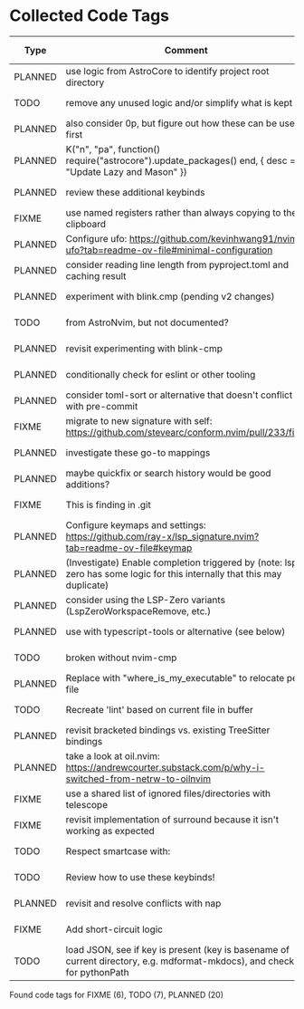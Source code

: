 # Collected Code Tags

| Type    | Comment                                                                                                                             | Last Edit  | Source File                                                                                                                                                                                       |
|---------|-------------------------------------------------------------------------------------------------------------------------------------|------------|---------------------------------------------------------------------------------------------------------------------------------------------------------------------------------------------------|
| PLANNED | use logic from AstroCore to identify project root directory                                                                         | 2024-02-02 | [lua/astro/rooter.lua:1](https://github.com/KyleKing/nvim/blame/2152dcee971ce67d6cab166f99cc094f8f1a74bc/lua/astro/rooter.lua#L1)                                                                 |
| TODO    | remove any unused logic and/or simplify what is kept                                                                                | 2024-01-28 | [lua/astro/utils.lua:11](https://github.com/KyleKing/nvim/blame/1b7ddd52a930cbe10e2e9a398817046b3ad05a09/lua/astro/utils.lua#L11)                                                                 |
| PLANNED | also consider 0p, but figure out how these can be useful first                                                                      | 2024-02-02 | [lua/kyleking/keymaps.lua:17](https://github.com/KyleKing/nvim/blame/8d001f9096ea0084121918861a97b859310cf59a/lua/kyleking/keybinds.lua#L14)                                                      |
| PLANNED | K("n", "<leader>pa", function() require("astrocore").update_packages() end, { desc = "Update Lazy and Mason" })                     | 2024-02-05 | [lua/kyleking/keymaps.lua:49](https://github.com/KyleKing/nvim/blame/3fd0d95ef92eff615863f857b0195fa26a1d66e9/lua/kyleking/keybinds.lua#L49)                                                      |
| PLANNED | review these additional keybinds                                                                                                    | 2024-02-01 | [lua/kyleking/keymaps.lua:59](https://github.com/KyleKing/nvim/blame/e25faf56d74fed989793595dded50559262bfbd6/lua/kyleking/keybinds.lua#L57)                                                      |
| FIXME   | use named registers rather than always copying to the clipboard                                                                     | 2024-03-01 | [lua/kyleking/options.lua:7](https://github.com/KyleKing/nvim/blame/c0f4e7e77b8b9fbe08a2cdb1eb68bad24255a9e5/lua/kyleking/options.lua#L7)                                                         |
| PLANNED | Configure ufo: https://github.com/kevinhwang91/nvim-ufo?tab=readme-ov-file#minimal-configuration                                    | 2024-10-22 | [lua/kyleking/options.lua:16](https://github.com/KyleKing/nvim/blame/3c7bd5d3e38287f2648b6df6c2808efa1e407e40/lua/kyleking/options.lua#L16)                                                       |
| PLANNED | consider reading line length from pyproject.toml and caching result                                                                 | 2024-09-27 | [lua/kyleking/plugins/bars-and-lines/multicolumn.lua:13](https://github.com/KyleKing/nvim/blame/697cf622110a7bc8e616379e7960450f66ece2e9/lua/kyleking/plugins/bars-and-lines/multicolumn.lua#L13) |
| PLANNED | experiment with blink.cmp (pending v2 changes)                                                                                      | 2024-12-03 | [lua/kyleking/plugins/completions/blink-cmp.lua:5](https://github.com/KyleKing/nvim/blame/0a778cc2383336b36c1ee268909461fac278c974/lua/kyleking/plugins/completions/blink-cmp.lua#L5)             |
| TODO    | from AstroNvim, but not documented?                                                                                                 | 2024-10-22 | [lua/kyleking/plugins/completions/blink-cmp.lua:36](https://github.com/KyleKing/nvim/blame/57728067827af0eb4badacae2c90a96cdd02b425/lua/kyleking/plugins/completions/blink-cmp.lua#L35)           |
| PLANNED | revisit experimenting with blink-cmp                                                                                                | 2024-10-27 | [lua/kyleking/plugins/completions/nvim-cmp.lua:86](https://github.com/KyleKing/nvim/blame/ee3aa10869f7cb6050fef1bc5145b6cae6198ec2/lua/kyleking/plugins/completions/nvim-cmp.lua#L86)             |
| PLANNED | conditionally check for eslint or other tooling                                                                                     | 2024-10-05 | [lua/kyleking/plugins/formatting/conform.lua:8](https://github.com/KyleKing/nvim/blame/a6084780099e2a0626f7ef0947bde5e4bad2128f/lua/kyleking/plugins/formatting/conform.lua#L8)                   |
| PLANNED | consider toml-sort or alternative that doesn't conflict with pre-commit                                                             | 2024-05-24 | [lua/kyleking/plugins/formatting/conform.lua:29](https://github.com/KyleKing/nvim/blame/96f0b7d67f2314bc71f9282e3ea9fe588c76f43b/lua/kyleking/plugins/formatting/conform.lua#L30)                 |
| FIXME   | migrate to new signature with self: https://github.com/stevearc/conform.nvim/pull/233/files                                         | 2024-06-14 | [lua/kyleking/plugins/formatting/conform.lua:41](https://github.com/KyleKing/nvim/blame/f150b877fb6f0e8d09a5160c75c666223370402a/lua/kyleking/plugins/formatting/conform.lua#L43)                 |
| PLANNED | investigate these go-to mappings                                                                                                    | 2024-02-07 | [lua/kyleking/plugins/fuzzy-finder/telescope.lua:72](https://github.com/KyleKing/nvim/blame/5d8eb1c4cfde1b2d7937e2483b656c32fc2bfc37/lua/kyleking/plugins/fuzzy-finder/telescope.lua#L106)        |
| PLANNED | maybe quickfix or search history would be good additions?                                                                           | 2024-11-13 | [lua/kyleking/plugins/fuzzy-finder/telescope.lua:79](https://github.com/KyleKing/nvim/blame/735678aba66f615d24d49bdb7de0a7128abdc026/lua/kyleking/plugins/fuzzy-finder/telescope.lua#L79)         |
| FIXME   | This is finding in .git                                                                                                             | 2024-11-13 | [lua/kyleking/plugins/fuzzy-finder/telescope.lua:90](https://github.com/KyleKing/nvim/blame/735678aba66f615d24d49bdb7de0a7128abdc026/lua/kyleking/plugins/fuzzy-finder/telescope.lua#L90)         |
| PLANNED | Configure keymaps and settings: https://github.com/ray-x/lsp_signature.nvim?tab=readme-ov-file#keymap                               | 2024-02-12 | [lua/kyleking/plugins/lsp/lsp-signature.lua:1](https://github.com/KyleKing/nvim/blame/d92b423d145462b773a4987e2695418034af45eb/lua/kyleking/plugins/lsp/lsp-signature.lua#L1)                     |
| PLANNED | (Investigate) Enable completion triggered by <c-x><c-o> (note: lsp-zero has some logic for this internally that this may duplicate) | 2024-02-11 | [lua/kyleking/plugins/lsp/lsp-zero.lua:24](https://github.com/KyleKing/nvim/blame/27b19486b8cc6eb341ce43ee984128d3a9ab74d9/lua/kyleking/plugins/lsp/lsp-zero.lua#L93)                             |
| PLANNED | consider using the LSP-Zero variants (LspZeroWorkspaceRemove, etc.)                                                                 | 2024-02-12 | [lua/kyleking/plugins/lsp/lsp-zero.lua:56](https://github.com/KyleKing/nvim/blame/9b8a9e6c99f97695e01ac706be83fb5ff165c555/lua/kyleking/plugins/lsp/lsp-zero.lua#L68)                             |
| PLANNED | use with typescript-tools or alternative (see below)                                                                                | 2024-05-24 | [lua/kyleking/plugins/lsp/mason-lspconfig.lua:60](https://github.com/KyleKing/nvim/blame/96f0b7d67f2314bc71f9282e3ea9fe588c76f43b/lua/kyleking/plugins/lsp/mason-lspconfig.lua#L61)               |
| TODO    | broken without nvim-cmp                                                                                                             | 2024-10-27 | [lua/kyleking/plugins/lsp/mason-lspconfig.lua:183](https://github.com/KyleKing/nvim/blame/ee3aa10869f7cb6050fef1bc5145b6cae6198ec2/lua/kyleking/plugins/lsp/mason-lspconfig.lua#L182)             |
| PLANNED | Replace with "where_is_my_executable" to relocate per file                                                                          | 2024-02-29 | [lua/kyleking/plugins/lsp/nvim-lint.lua:14](https://github.com/KyleKing/nvim/blame/7ad07fd17ca7f592d198770385a0beb7c80cfa49/lua/kyleking/plugins/lsp/nvim-lint.lua#L13)                           |
| TODO    | Recreate 'lint' based on current file in buffer                                                                                     | 2024-02-29 | [lua/kyleking/plugins/lsp/nvim-lint.lua:44](https://github.com/KyleKing/nvim/blame/7ad07fd17ca7f592d198770385a0beb7c80cfa49/lua/kyleking/plugins/lsp/nvim-lint.lua#L48)                           |
| PLANNED | revisit bracketed bindings vs. existing TreeSitter bindings                                                                         | 2024-06-07 | [lua/kyleking/plugins/mini/bracketed.lua:7](https://github.com/KyleKing/nvim/blame/9625f87628cad1bae4a837d30369075cf8fef04d/lua/kyleking/plugins/mini/bracketed.lua#L7)                           |
| PLANNED | take a look at oil.nvim: https://andrewcourter.substack.com/p/why-i-switched-from-netrw-to-oilnvim                                  | 2024-06-07 | [lua/kyleking/plugins/mini/files.lua:1](https://github.com/KyleKing/nvim/blame/9625f87628cad1bae4a837d30369075cf8fef04d/lua/kyleking/plugins/mini/files.lua#L1)                                   |
| FIXME   | use a shared list of ignored files/directories with telescope                                                                       | 2024-06-07 | [lua/kyleking/plugins/mini/files.lua:9](https://github.com/KyleKing/nvim/blame/9625f87628cad1bae4a837d30369075cf8fef04d/lua/kyleking/plugins/mini/files.lua#L9)                                   |
| FIXME   | revisit implementation of surround because it isn't working as expected                                                             | 2024-03-01 | [lua/kyleking/plugins/mini/surround.lua:1](https://github.com/KyleKing/nvim/blame/0626e5b5514913b85ace16f026e70038f6a60cfb/lua/kyleking/plugins/mini/surround.lua#L1)                             |
| TODO    | Respect smartcase with:                                                                                                             | 2024-02-03 | [lua/kyleking/plugins/search/hlslens.lua:24](https://github.com/KyleKing/nvim/blame/0da87263333d688b777113b6b257425569356a09/lua/kyleking/plugins/search/hlslens.lua#L18)                         |
| TODO    | Review how to use these keybinds!                                                                                                   | 2024-02-03 | [lua/kyleking/plugins/syntax/treesitter.lua:104](https://github.com/KyleKing/nvim/blame/0da87263333d688b777113b6b257425569356a09/lua/kyleking/plugins/syntax/treesitter.lua#L94)                  |
| PLANNED | revisit and resolve conflicts with nap                                                                                              | 2024-05-21 | [lua/kyleking/plugins/syntax/treesitter.lua:116](https://github.com/KyleKing/nvim/blame/e4f580b1e444dc8856a986cf1647f23fcb808768/lua/kyleking/plugins/syntax/treesitter.lua#L115)                 |
| FIXME   | Add short-circuit logic                                                                                                             | 2024-02-29 | [lua/kyleking/utils/bin_discovery.lua:23](https://github.com/KyleKing/nvim/blame/7ad07fd17ca7f592d198770385a0beb7c80cfa49/lua/kyleking/utils/bin_discovery.lua#L23)                               |
| TODO    | load JSON, see if key is present (key is basename of current directory, e.g. mdformat-mkdocs), and check for pythonPath             | 2024-02-09 | [lua/kyleking/utils/fs_utils.lua:57](https://github.com/KyleKing/nvim/blame/167332a44724e01be0b03794eeee3a0cd470c7de/lua/kyleking/utils/system_utils.lua#L28)                                     |

Found code tags for FIXME (6), TODO (7), PLANNED (20)

<!-- calcipy_skip_tags -->
